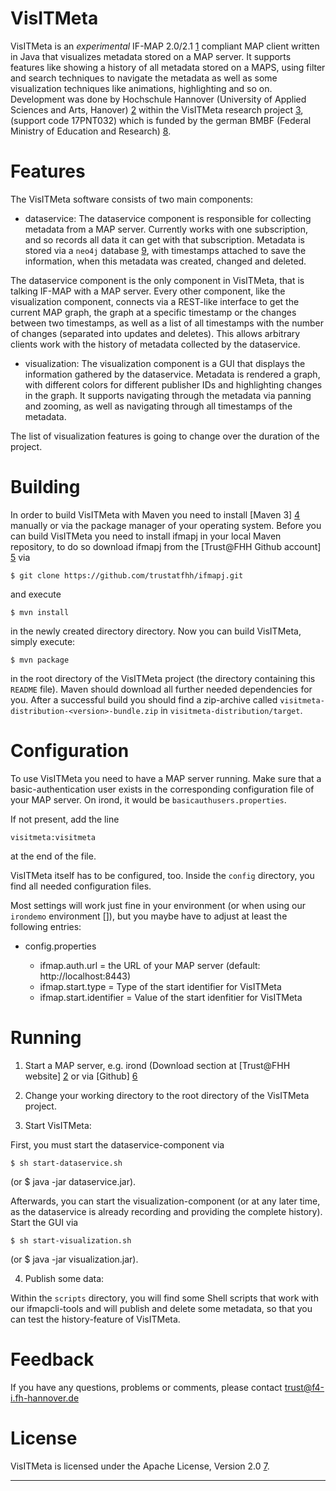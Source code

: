 VisITMeta
=========
VisITMeta is an *experimental* IF-MAP 2.0/2.1 [1] compliant MAP client written in Java
that visualizes metadata stored on a MAP server.
It supports features like showing a history of all metadata stored on a MAPS, using
filter and search techniques to navigate the metadata as well as some visualization
techniques like animations, highlighting and so on.
Development was done by Hochschule Hannover (University of Applied Sciences and Arts, 
Hanover) [2] within the VisITMeta research project [3], (support code 17PNT032) which is 
funded by the german BMBF (Federal Ministry of Education and Research) [8].

Features
========
The VisITMeta software consists of two main components:

* dataservice:
The dataservice component is responsible for collecting metadata from a MAP server.
Currently works with one subscription, and so records all data it can get with that
subscription.
Metadata is stored via a `neo4j` database [9], with timestamps attached to save the
information, when this metadata was created, changed and deleted.

The dataservice component is the only component in VisITMeta, that is talking IF-MAP
with a MAP server.
Every other component, like the visualization component, connects via a REST-like
interface to get the current MAP graph, the graph at a specific timestamp or the
changes between two timestamps, as well as a list of all timestamps with the number
of changes (separated into updates and deletes).
This allows arbitrary clients work with the history of metadata collected by the dataservice.

* visualization:
The visualization component is a GUI that displays the information gathered by the
dataservice.
Metadata is rendered a graph, with different colors for different publisher IDs and
highlighting changes in the graph.
It supports navigating through the metadata via panning and zooming, as well as
navigating through all timestamps of the metadata.

The list of visualization features is going to change over the duration of the project.

Building
========
In order to build VisITMeta with Maven you need to install
[Maven 3] [4] manually or via the package manager of your
operating system.
Before you can build VisITMeta you need to install ifmapj
in your local Maven repository, to do so download ifmapj 
from the [Trust@FHH Github account] [5] via

	$ git clone https://github.com/trustatfhh/ifmapj.git

and execute

    $ mvn install

in the newly created directory directory.
Now you can build VisITMeta, simply execute:

    $ mvn package

in the root directory of the VisITMeta project (the directory
containing this `README` file). Maven should download all further
needed dependencies for you.
After a successful build you should find a zip-archive called
`visitmeta-distribution-<version>-bundle.zip` in 
`visitmeta-distribution/target`.

Configuration
=============
To use VisITMeta you need to have a MAP server running. 
Make sure that a basic-authentication user exists in the corresponding
configuration file of your MAP server.
On irond, it would be `basicauthusers.properties`. 

If not present, add the line

    visitmeta:visitmeta

at the end of the file.

VisITMeta itself has to be configured, too.
Inside the `config` directory, you find all needed configuration files.

Most settings will work just fine in your environment (or when using our
`irondemo` environment []), but you maybe have to adjust at least the following entries:

* config.properties

	* ifmap.auth.url = the URL of your MAP server (default: http://localhost:8443)
	* ifmap.start.type = Type of the start identifier for VisITMeta
	* ifmap.start.identifier = Value of the start idenfitier for VisITMeta

Running
=======
1. Start a MAP server, e.g. irond (Download section at [Trust@FHH website] [2] or via
[Github] [6]

2. Change your working directory to the root directory of the VisITMeta project.

3. Start VisITMeta:

First, you must start the dataservice-component via

	$ sh start-dataservice.sh
	
(or $ java -jar dataservice.jar).

Afterwards, you can start the visualization-component (or at any later time, as the 
dataservice is already recording and providing the complete history).
Start the GUI via

	$ sh start-visualization.sh
	
(or $ java -jar visualization.jar).

4. Publish some data:

Within the `scripts` directory, you will find some Shell scripts that work with our
ifmapcli-tools and will publish and delete some metadata, so that you can test the
history-feature of VisITMeta.

Feedback
========
If you have any questions, problems or comments, please contact
	trust@f4-i.fh-hannover.de


License
=======
VisITMeta is licensed under the Apache License, Version 2.0 [7].

----

[1]: http://www.trustedcomputinggroup.org/resources/tnc_ifmap_binding_for_soap_specification
[2]: http://trust.f4.hs-hannover.de/
[3]: http://trust.f4.hs-hannover.de/projects/visitmeta.html
[4]: https://maven.apache.org/download.html
[5]: https://github.com/trustatfhh/ifmapj.git
[6]: https://github.com/trustatfhh/irond.git
[7]: http://www.apache.org/licenses/LICENSE-2.0.html
[8]: http://www.bmbf.de/en/index.php
[9]: http://www.neo4j.org/
